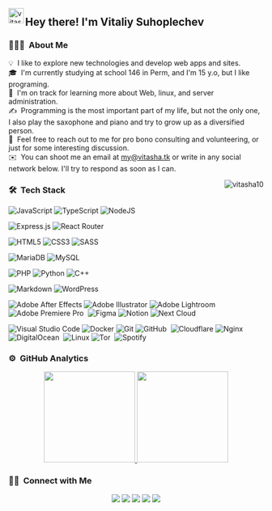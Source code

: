 <img alt="vitasha10" src="https://raw.githubusercontent.com/vitasha10/vitasha10/main/assets/Hand%20Wave.gif" width='30' align="left"/><h2 align="left">Hey there! I'm Vitaliy Suhoplechev</h2>

### 👨🏻‍💻 &nbsp;About Me

💡 &nbsp;I like to explore new technologies and develop web apps and sites.\
🎓 &nbsp;I'm currently studying at school 146 in Perm, and I'm 15 y.o, but I like programing.\
🌱 &nbsp;I'm on track for learning more about Web, linux, and server administration.\
✍️ &nbsp;Programming is the most important part of my life, but not the only one, I also play the saxophone and piano and try to grow up as a diversified person.\
💬 &nbsp;Feel free to reach out to me for pro bono consulting and volunteering, or just for some interesting discussion.\
✉️ &nbsp;You can shoot me an email at my@vitasha.tk or write in any social network below. I'll try to respond as soon as I can.

<img alt="vitasha10" src="https://raw.githubusercontent.com/vitasha10/vitasha10/master/assets/Night-Coding.gif" align="right"/>

### 🛠 &nbsp;Tech Stack

![JavaScript](https://img.shields.io/badge/javascript-%23323330.svg?style=flat&logo=javascript&logoColor=%23F7DF1E)
![TypeScript](https://img.shields.io/badge/typescript-%23007ACC.svg?style=flat&logo=typescript&logoColor=white)
![NodeJS](https://img.shields.io/badge/node.js-6DA55F?style=flat&logo=node.js&logoColor=white)&nbsp;

![Express.js](https://img.shields.io/badge/express.js-%23404d59.svg?style=flat&logo=express&logoColor=%2361DAFB)
![React Router](https://img.shields.io/badge/React_Router-CA4245?style=flat&logo=react-router&logoColor=white)&nbsp;

![HTML5](https://img.shields.io/badge/html5-%23E34F26.svg?style=flat&logo=html5&logoColor=white)
![CSS3](https://img.shields.io/badge/css3-%231572B6.svg?style=flat&logo=css3&logoColor=white)
![SASS](https://img.shields.io/badge/SASS-hotpink.svg?style=flat&logo=SASS&logoColor=white)&nbsp;

![MariaDB](https://img.shields.io/badge/MariaDB-003545?style=flat&logo=mariadb&logoColor=white)
![MySQL](https://img.shields.io/badge/mysql-%2300f.svg?style=flat&logo=mysql&logoColor=white)&nbsp;

![PHP](https://img.shields.io/badge/php-%23777BB4.svg?style=flat&logo=php&logoColor=white)
![Python](https://img.shields.io/badge/Python-05122A?style=flat&logo=python)
![C++](https://img.shields.io/badge/c++-%2300599C.svg?style=flat&logo=c%2B%2B&logoColor=white)&nbsp;

![Markdown](https://img.shields.io/badge/markdown-%23000000.svg?style=flat&logo=markdown&logoColor=white)
![WordPress](https://img.shields.io/badge/WordPress-%23117AC9.svg?style=flat&logo=WordPress&logoColor=white)&nbsp;

![Adobe After Effects](https://img.shields.io/badge/Adobe%20After%20Effects-9999FF.svg?style=flat&logo=Adobe%20After%20Effects&logoColor=white)
![Adobe Illustrator](https://img.shields.io/badge/Adobei%20Illustrator-%23FF9A00.svg?style=flat&logo=adobeillustrator&logoColor=white)
![Adobe Lightroom](https://img.shields.io/badge/Adobe%20Lightroom-31A8FF.svg?style=flat&logo=Adobe%20Lightroom&logoColor=white)
![Adobe Premiere Pro](https://img.shields.io/badge/Adobe%20Premiere%20Pro-9999FF.svg?style=flat&logo=Adobe%20Premiere%20Pro&logoColor=white)&nbsp;
![Figma](https://img.shields.io/badge/figma-%23F24E1E.svg?style=flat&logo=figma&logoColor=white)
![Notion](https://img.shields.io/badge/Notion-%23000000.svg?style=flat&logo=notion&logoColor=white)
![Next Cloud](https://img.shields.io/badge/Next%20Cloud-0B94DE?style=flat&logo=nextcloud&logoColor=white)&nbsp;

![Visual Studio Code](https://img.shields.io/badge/Visual%20Studio%20Code-0078d7.svg?style=flat&logo=visual-studio-code&logoColor=white)
![Docker](https://img.shields.io/badge/docker-%230db7ed.svg?style=flat&logo=docker&logoColor=white)
![Git](https://img.shields.io/badge/git-%23F05033.svg?style=flat&logo=git&logoColor=white)
![GitHub](https://img.shields.io/badge/github-%23121011.svg?style=flat&logo=github&logoColor=white)&nbsp;
![Cloudflare](https://img.shields.io/badge/Cloudflare-F38020?style=flat&logo=Cloudflare&logoColor=white)
![Nginx](https://img.shields.io/badge/nginx-%23009639.svg?style=flat&logo=nginx&logoColor=white)
![DigitalOcean](https://img.shields.io/badge/DigitalOcean-%230167ff.svg?style=flat&logo=digitalOcean&logoColor=white)&nbsp;
![Linux](https://img.shields.io/badge/Linux-FCC624?style=flat&logo=linux&logoColor=black)
![Tor](https://img.shields.io/badge/Tor-7D4698?style=flat&logo=Tor-Browser&logoColor=white)&nbsp;
![Spotify](https://img.shields.io/badge/Spotify-1ED760?style=flat&logo=spotify&logoColor=white)&nbsp;

### ⚙️ &nbsp;GitHub Analytics

<p align="center">
<a href="https://github.com/vitasha10">
  <img height="180em" src="https://github-readme-stats-eight-theta.vercel.app/api?username=vitasha10&show_icons=true&theme=tokyonight&include_all_commits=true&count_private=true"/>
  <img height="180em" src="https://github-readme-stats-eight-theta.vercel.app/api/top-langs/?username=vitasha10&layout=compact&langs_count=8&theme=tokyonight"/> 
</a>
</p>

### 🤝🏻 &nbsp;Connect with Me

<p align="center">
<a href="https://vitasha.tk"><img src="https://img.shields.io/badge/-vitasha.tk-3423A6?style=flat&logo=Google-Chrome&logoColor=white"/></a>
<a href="mailto:my@vitasha.tk"><img src="https://img.shields.io/badge/-my@vitasha.tk-D14836?style=flat&logo=Gmail&logoColor=white"/></a>
<a href="https://t.me/Hack2166"><img src="https://img.shields.io/badge/-Hack2166-2CA5E0?style=flat&logo=telegram&logoColor=white"/></a>
<a href="https://instagram.com/vitasha123/"><img src="https://img.shields.io/badge/-vitasha123-E4405F?style=flat&logo=Instagram&logoColor=white"/></a>
<a href="https://vk.com/vitasha123"><img src="https://img.shields.io/badge/-vitasha123-blue?style=flat&logo=VK&logoColor=white"></a>
</p>